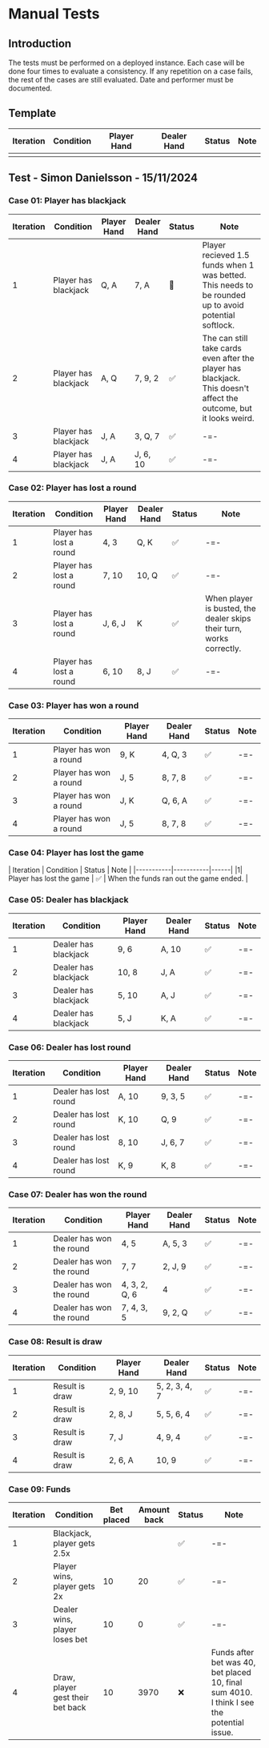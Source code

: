 # Manual Tests

## Introduction
The tests must be performed on a deployed instance.
Each case will be done four times to evaluate a consistency. If any repetition on a case fails, the rest of the cases are still evaluated.
Date and performer must be documented.

## Template
| Iteration | Condition | Player Hand | Dealer Hand | Status | Note |
|-----------|-----------|-------------|-------------|--------|------|
|           |           |             |             |        |      |

## Test - Simon Danielsson - 15/11/2024

### Case 01: Player has blackjack

| Iteration | Condition | Player Hand | Dealer Hand | Status | Note |
|-----------|-----------|-------------|-------------|--------|------|
|1| Player has blackjack | Q, A | 7, A | 🔸 | Player recieved 1.5 funds when 1 was betted. This needs to be rounded up to avoid potential softlock. |
|2| Player has blackjack | A, Q | 7, 9, 2 | ✅ | The can still take cards even after the player has blackjack. This doesn't affect the outcome, but it looks weird. |
|3| Player has blackjack | J, A | 3, Q, 7 | ✅ | -=- |
|4| Player has blackjack | J, A | J, 6, 10 | ✅ | -=- |

### Case 02: Player has lost a round

| Iteration | Condition | Player Hand | Dealer Hand | Status | Note |
|-----------|-----------|-------------|-------------|--------|------|
|1| Player has lost a round | 4, 3 | Q, K | ✅ | -=- |
|2| Player has lost a round | 7, 10 | 10, Q | ✅ | -=- |
|3| Player has lost a round | J, 6, J | K | ✅ | When player is busted, the dealer skips their turn, works correctly. |
|4| Player has lost a round | 6, 10 | 8, J | ✅ | -=- |

### Case 03: Player has won a round

| Iteration | Condition | Player Hand | Dealer Hand | Status | Note |
|-----------|-----------|-------------|-------------|--------|------|
|1| Player has won a round | 9, K | 4, Q, 3 | ✅ | -=- |
|2| Player has won a round | J, 5 | 8, 7, 8 | ✅ | -=- |
|3| Player has won a round | J, K | Q, 6, A | ✅ | -=- |
|4| Player has won a round | J, 5 | 8, 7, 8 | ✅ | -=- |

### Case 04: Player has lost the game

| Iteration | Condition | Status | Note |
|-----------|-----------|------|
|1| Player has lost the game | ✅ | When the funds ran out the game ended. |

### Case 05: Dealer has blackjack

| Iteration | Condition | Player Hand | Dealer Hand | Status | Note |
|-----------|-----------|-------------|-------------|--------|------|
|1| Dealer has blackjack | 9, 6 | A, 10 | ✅ | -=- |
|2| Dealer has blackjack | 10, 8 | J, A | ✅ | -=- |
|3| Dealer has blackjack | 5, 10 | A, J | ✅ | -=- |
|4| Dealer has blackjack | 5, J | K, A | ✅ | -=- |

### Case 06: Dealer has lost round

| Iteration | Condition | Player Hand | Dealer Hand | Status | Note |
|-----------|-----------|-------------|-------------|--------|------|
|1| Dealer has lost round | A, 10 | 9, 3, 5 | ✅ | -=- |
|2| Dealer has lost round | K, 10 | Q, 9 | ✅ | -=- |
|3| Dealer has lost round | 8, 10 | J, 6, 7 | ✅ | -=- |
|4| Dealer has lost round | K, 9 | K, 8 | ✅ | -=- |

### Case 07: Dealer has won the round

| Iteration | Condition | Player Hand | Dealer Hand | Status | Note |
|-----------|-----------|-------------|-------------|--------|------|
|1| Dealer has won the round | 4, 5 | A, 5, 3 | ✅ | -=- |
|2| Dealer has won the round | 7, 7 | 2, J, 9 | ✅ | -=- |
|3| Dealer has won the round | 4, 3, 2, Q, 6 | 4 | ✅ | -=- |
|4| Dealer has won the round | 7, 4, 3, 5 | 9, 2, Q | ✅ | -=- |

### Case 08: Result is draw

| Iteration | Condition | Player Hand | Dealer Hand | Status | Note |
|-----------|-----------|-------------|-------------|--------|------|
|1| Result is draw | 2, 9, 10 | 5, 2, 3, 4, 7 | ✅ | -=- |
|2| Result is draw | 2, 8, J | 5, 5, 6, 4 | ✅ | -=- |
|3| Result is draw | 7, J | 4, 9, 4 | ✅ | -=- |
|4| Result is draw | 2, 6, A | 10, 9 | ✅ | -=- |

### Case 09: Funds

| Iteration | Condition | Bet placed | Amount back | Status | Note |
|-----------|-----------|-------------|-------------|--------|------|
|1| Blackjack, player gets 2.5x | |  | ✅ | -=- |
|2| Player wins, player gets 2x | 10 | 20 | ✅ | -=- |
|3| Dealer wins, player loses bet | 10 | 0 | ✅ | -=- |
|4| Draw, player gest their bet back | 10 | 3970 | ❌ | Funds after bet was 40, bet placed 10, final sum 4010. I think I see the potential issue. |